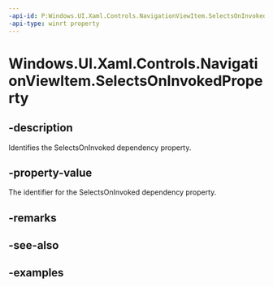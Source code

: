 ```yaml
---
-api-id: P:Windows.UI.Xaml.Controls.NavigationViewItem.SelectsOnInvokedProperty
-api-type: winrt property
---
```


<!-- Property syntax.
public DependencyProperty SelectsOnInvokedProperty { get; }
-->

# Windows.UI.Xaml.Controls.NavigationViewItem.SelectsOnInvokedProperty

## -description

Identifies the SelectsOnInvoked dependency property.

## -property-value

The identifier for the SelectsOnInvoked dependency property.

## -remarks

## -see-also

## -examples

